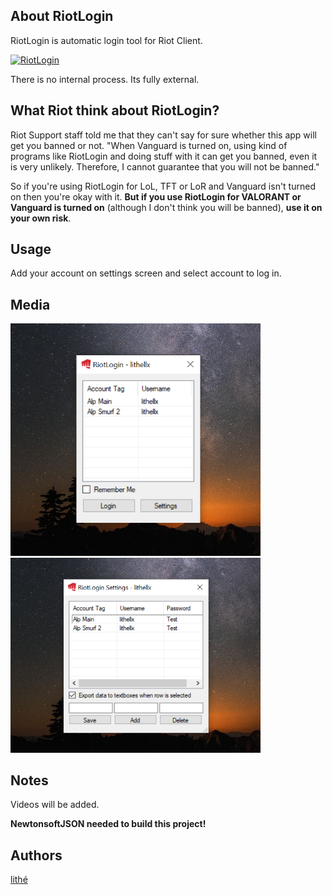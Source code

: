 ## About RiotLogin
RiotLogin is automatic login tool for Riot Client.

[![RiotLogin](https://img.shields.io/github/downloads/lithellx/RiotLogin/total.svg)]()

There is no internal process. Its fully external.

## What Riot think about RiotLogin?

Riot Support staff told me that they can't say for sure whether this app will get you banned or not.
"When Vanguard is turned on, using kind of programs like RiotLogin and doing stuff with it can get you banned, even it is very unlikely. Therefore, I cannot guarantee that you will not be banned."

So if you're using RiotLogin for LoL, TFT or LoR and Vanguard isn't turned on then you're okay with it. **But if you use RiotLogin for VALORANT or Vanguard is turned on** (although I don't think you will be banned), **use it on your own risk**.

## Usage
Add your account on settings screen and select account to log in.

## Media
<img src="/Images/RiotLogin1.png" width="400"/>
<img src="/Images/RiotLogin2.png" width="400"/>

## Notes
Videos will be added.


**NewtonsoftJSON needed to build this project!**

## Authors
[lithé](https://github.com/lithellx)
